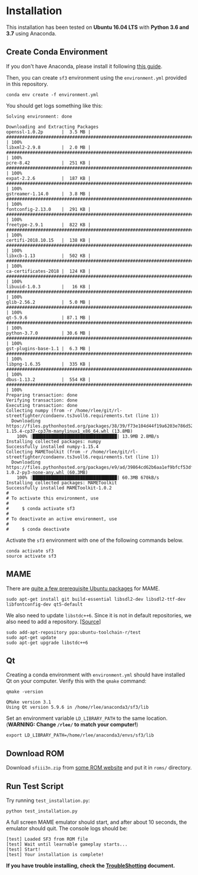 # Installation

This installation has been tested on **Ubuntu 16.04 LTS** with **Python 3.6 and 3.7** using Anaconda.



## Create Conda Environment

If you don't have Anaconda, please install it following [this guide](https://conda.io/docs/user-guide/install/linux.html).

Then, you can create `sf3` environment using the `environment.yml` provided in this repository.

```
conda env create -f environment.yml
```

You should get logs something like this:

```
Solving environment: done

Downloading and Extracting Packages
openssl-1.0.2p       |  3.5 MB | ########################################################################################################################################## | 100%
libxml2-2.9.8        |  2.0 MB | ########################################################################################################################################## | 100%
pcre-8.42            |  251 KB | ########################################################################################################################################## | 100%
expat-2.2.6          |  187 KB | ########################################################################################################################################## | 100%
gstreamer-1.14.0     |  3.8 MB | ########################################################################################################################################## | 100%
fontconfig-2.13.0    |  291 KB | ########################################################################################################################################## | 100%
freetype-2.9.1       |  822 KB | ########################################################################################################################################## | 100%
certifi-2018.10.15   |  138 KB | ########################################################################################################################################## | 100%
libxcb-1.13          |  502 KB | ########################################################################################################################################## | 100%
ca-certificates-2018 |  124 KB | ########################################################################################################################################## | 100%
libuuid-1.0.3        |   16 KB | ########################################################################################################################################## | 100%
glib-2.56.2          |  5.0 MB | ########################################################################################################################################## | 100%
qt-5.9.6             | 87.1 MB | ########################################################################################################################################## | 100%
python-3.7.0         | 30.6 MB | ########################################################################################################################################## | 100%
gst-plugins-base-1.1 |  6.3 MB | ########################################################################################################################################## | 100%
libpng-1.6.35        |  335 KB | ########################################################################################################################################## | 100%
dbus-1.13.2          |  554 KB | ########################################################################################################################################## | 100%
Preparing transaction: done
Verifying transaction: done
Executing transaction: done
Collecting numpy (from -r /home/rlee/git/rl-streetfighter/condaenv.ts3voll6.requirements.txt (line 1))
  Downloading https://files.pythonhosted.org/packages/38/39/f73e104d44f19a6203e786d5204532e214443ea2954917b27f3229e7639b/numpy-1.15.4-cp37-cp37m-manylinux1_x86_64.whl (13.8MB)
    100% |████████████████████████████████| 13.9MB 2.8MB/s
Installing collected packages: numpy
Successfully installed numpy-1.15.4
Collecting MAMEToolkit (from -r /home/rlee/git/rl-streetfighter/condaenv.ts3voll6.requirements.txt (line 1))
  Downloading https://files.pythonhosted.org/packages/e9/ad/39864cd62b6aa1ef9bfcf53df21c8922ffab7f353fdde6daefcf6a69816a/MAMEToolkit-1.0.2-py3-none-any.whl (60.3MB)
    100% |████████████████████████████████| 60.3MB 670kB/s
Installing collected packages: MAMEToolkit
Successfully installed MAMEToolkit-1.0.2
#
# To activate this environment, use
#
#     $ conda activate sf3
#
# To deactivate an active environment, use
#
#     $ conda deactivate
```

Activate the `sf3` environment with one of the following commands below.

```
conda activate sf3
source activate sf3
```

## MAME

There are [quite a few prerequisite Ubuntu packages](https://docs.mamedev.org/initialsetup/compilingmame.html#debian-and-ubuntu-including-raspberry-pi-and-odroid-devices) for MAME.

```
sudo apt-get install git build-essential libsdl2-dev libsdl2-ttf-dev libfontconfig-dev qt5-default
```

We also need to update `libstdc++6`. Since it is not in default repositories, we also need to add a repository. [[Source]](https://github.com/tensorflow/serving/issues/819#issuecomment-374526534)

```
sudo add-apt-repository ppa:ubuntu-toolchain-r/test
sudo apt-get update
sudo apt-get upgrade libstdc++6
```



## Qt

Creating a conda environment with `environment.yml` should have installed Qt on your computer. Verify this with the `qmake` command:

```
qmake -version
```

```
QMake version 3.1
Using Qt version 5.9.6 in /home/rlee/anaconda3/sf3/lib
```

Set an environment variable `LD_LIBRARY_PATH` to the same location. (**WARNING: Change `/rlee/` to match your computer!**)

```
export LD_LIBRARY_PATH=/home/rlee/anaconda3/envs/sf3/lib
```



## Download ROM

Download `sfiii3n.zip` from [some ROM website](https://edgeemu.net/details-24413.htm) and put it in `roms/` directory.




## Run Test Script

Try running `test_installation.py`:

```
python test_installation.py
```

A full screen MAME emulator should start, and after about 10 seconds, the emulator should quit. The console logs should be:

```
[test] Loaded SF3 from ROM file
[test] Wait until learnable gameplay starts...
[test] Start!
[test] Your installation is complete!
```

**If you have trouble installing, check the [TroubleShotting](TROUBLESHOOTING.md) document.**
